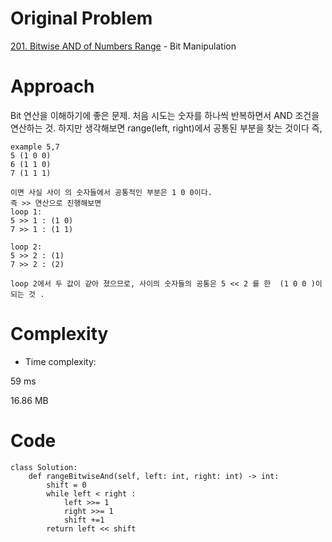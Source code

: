 # Original Problem
<!-- Describe your first thoughts on how to solve this problem. -->
[201. Bitwise AND of Numbers Range](https://leetcode.com/problems/bitwise-and-of-numbers-range/description/) - Bit Manipulation

# Approach
<!-- Describe your approach to solving the problem. -->
Bit 연산을 이해하기에 좋은 문제. 처음 시도는 숫자를 하나씩 반복하면서 AND 조건을 연산하는 것.
하지만 생각해보면 range(left, right)에서 공통된 부분을 찾는 것이다 즉,
```
example 5,7 
5 (1 0 0)
6 (1 1 0)
7 (1 1 1)

이면 사실 사이 의 숫자들에서 공통적인 부분은 1 0 0이다.
즉 >> 연산으로 진행해보면 
loop 1:
5 >> 1 : (1 0)
7 >> 1 : (1 1)

loop 2:
5 >> 2 : (1)
7 >> 2 : (2)

loop 2에서 두 값이 같아 졌으므로, 사이의 숫자들의 공통은 5 << 2 를 한  (1 0 0 )이 되는 것 .
```
# Complexity
- Time complexity:
<!-- Add your time complexity here, e.g. $$O(n)$$ -->
59 ms

<!-- Add your space complexity here, e.g. $$O(n)$$ -->
16.86 MB

# Code
```python3
class Solution:
    def rangeBitwiseAnd(self, left: int, right: int) -> int:        
        shift = 0
        while left < right :
            left >>= 1
            right >>= 1
            shift +=1 
        return left << shift

```

